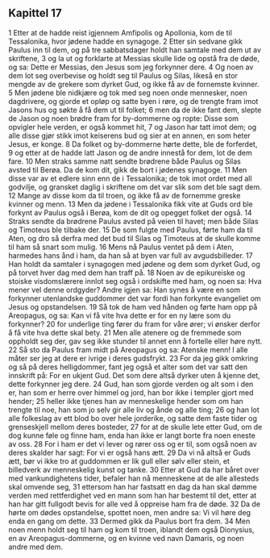 ## Kapittel 17

1 Etter at de hadde reist igjennem Amfipolis og Apollonia, kom de til Tessalonika, hvor jødene hadde en synagoge.
2 Etter sin sedvane gikk Paulus inn til dem, og på tre sabbatsdager holdt han samtale med dem ut av skriftene,
3 og la ut og forklarte at Messias skulle lide og opstå fra de døde, og sa: Dette er Messias, den Jesus som jeg forkynner dere.
4 Og noen av dem lot seg overbevise og holdt seg til Paulus og Silas, likeså en stor mengde av de grekere som dyrket Gud, og ikke få av de fornemste kvinner.
5 Men jødene ble nidkjære og tok med seg noen onde mennesker, noen dagdrivere, og gjorde et opløp og satte byen i røre, og de trengte fram imot Jasons hus og søkte å få dem ut til folket;
6 men da de ikke fant dem, slepte de Jason og noen brødre fram for by-dommerne og ropte: Disse som opvigler hele verden, er også kommet hit,
7 og Jason har tatt imot dem; og alle disse gjør stikk imot keiserens bud og sier at en annen, en som heter Jesus, er konge.
8 Da folket og by-dommerne hørte dette, ble de forferdet,
9 og etter at de hadde latt Jason og de andre innestå for dem, lot de dem fare.
10 Men straks samme natt sendte brødrene både Paulus og Silas avsted til Berøa. Da de kom dit, gikk de bort i jødenes synagoge.
11 Men disse var av et edlere sinn enn de i Tessalonika; de tok imot ordet med all godvilje, og gransket daglig i skriftene om det var slik som det ble sagt dem.
12 Mange av disse kom da til troen, og ikke få av de fornemme greske kvinner og menn.
13 Men da jødene i Tessalonika fikk vite at Guds ord ble forkynt av Paulus også i Berøa, kom de dit og opegget folket der også.
14 Straks sendte da brødrene Paulus avsted på veien til havet; men både Silas og Timoteus ble tilbake der.
15 De som fulgte med Paulus, førte ham da til Aten, og dro så derfra med det bud til Silas og Timoteus at de skulle komme til ham så snart som mulig.
16 Mens nå Paulus ventet på dem i Aten, harmedes hans ånd i ham, da han så at byen var full av avgudsbilleder.
17 Han holdt da samtaler i synagogen med jødene og dem som dyrket Gud, og på torvet hver dag med dem han traff på.
18 Noen av de epikureiske og stoiske visdomslærere innlot seg også i ordskifte med ham, og noen sa: Hva mener vel denne ordgyder? Andre igjen sa: Han synes å være en som forkynner utenlandske guddommer det var fordi han forkynte evangeliet om Jesus og opstandelsen.
19 Så tok de ham ved hånden og førte ham opp på Areopagus, og sa: Kan vi få vite hva dette er for en ny lære som du forkynner?
20 for underlige ting fører du fram for våre ører; vi ønsker derfor å få vite hva dette skal bety.
21 Men alle atenere og de fremmede som oppholdt seg der, gav seg ikke stunder til annet enn å fortelle eller høre nytt.
22 Så sto da Paulus fram midt på Areopagus og sa: Atenske menn! I alle måter ser jeg at dere er ivrige i deres gudsfrykt.
23 For da jeg gikk omkring og så på deres helligdommer, fant jeg også et alter som det var satt den innskrift på: For en ukjent Gud. Det som dere altså dyrker uten å kjenne det, dette forkynner jeg dere.
24 Gud, han som gjorde verden og alt som i den er, han som er herre over himmel og jord, han bor ikke i templer gjort med hender;
25 heller ikke tjenes han av menneskelige hender som om han trengte til noe, han som jo selv gir alle liv og ånde og alle ting;
26 og han lot alle folkeslag av ett blod bo over hele jorderike, og satte dem faste tider og grenseskjell mellom deres bosteder,
27 for at de skulle lete etter Gud, om de dog kunne føle og finne ham, enda han ikke er langt borte fra noen eneste av oss.
28 For i ham er det vi lever og rører oss og er til, som også noen av deres skalder har sagt: For vi er også hans ætt.
29 Da vi nå altså er Guds ætt, bør vi ikke tro at guddommen er lik gull eller sølv eller stein, et billedverk av menneskelig kunst og tanke.
30 Etter at Gud da har båret over med vankundighetens tider, befaler han nå menneskene at de alle allesteds skal omvende seg,
31 ettersom han har fastsatt en dag da han skal dømme verden med rettferdighet ved en mann som han har bestemt til det, etter at han har gitt fullgodt bevis for alle ved å oppreise ham fra de døde.
32 Da de hørte om dødes opstandelse, spottet noen, men andre sa: Vi vil høre deg enda en gang om dette.
33 Dermed gikk da Paulus bort fra dem.
34 Men noen menn holdt seg til ham og kom til troen, iblandt dem også Dionysius, en av Areopagus-dommerne, og en kvinne ved navn Damaris, og noen andre med dem.
